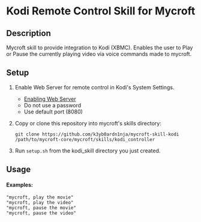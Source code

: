 # Kodi Remote Control Skill for Mycroft

## Description
Mycroft skill to provide integration to Kodi (XBMC). Enables
the user to Play or Pause the currently playing video via voice
commands made to mycroft.

## Setup
1. Enable Web Server for remote control in Kodi's System Settings.
    - [Enabling Web Server](http://kodi.wiki/view/Settings/Services#Webserver)
    - Do not use a password
    - Use default port (8080)

2. Copy or clone this repository into mycroft's skills directory:
    ```
    git clone https://github.com/k3yb0ardn1nja/mycroft-skill-kodi /path/to/mycroft-core/mycroft/skills/kodi_controller
    ```
3. Run `setup.sh` from the kodi_skill directory you just created.

## Usage
#### Examples:

    "mycroft, play the movie"
    "mycroft, play the video"
    "mycroft, pause the movie"
    "mycroft, pause the video"